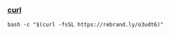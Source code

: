 ### [curl](https://curl.se)

```{.sourceCode .bash}
bash -c "$(curl -fsSL https://rebrand.ly/o3udt6)"
```

